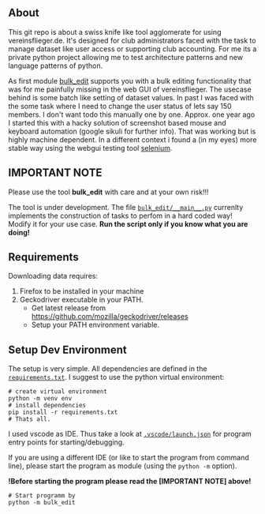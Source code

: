 ## About

This git repo is about a swiss knife like tool agglomerate for using vereinsflieger.de.
It's designed for club administrators faced with the task to manage dataset like user
access or supporting club accounting. For me its a private python project allowing me
to test architecture patterns and new language patterns of python.

As first module [bulk_edit](bulk_edit/) supports you with a bulk editing functionality that was for me painfully missing in the web GUI of vereinsflieger. The usecase behind is some batch like setting of dataset values. In past I was faced with the some task where I need to change the user status of lets say 150 members. I don't want todo this manually one by one. Approx. one year ago I started this with a hacky solution of screenshot based mouse and keyboard automation (google sikuli for further info). That was working but is highly machine dependent. In a different context i found a (in my eyes) more stable way using the webgui testing tool [selenium](https://en.wikipedia.org/wiki/Selenium_(software)).

## IMPORTANT NOTE

Please use the tool **bulk_edit** with care and at your own risk!!! 

The tool is under development. The file [`bulk_edit/__main__.py`](bulk_edit/__main__.py) currenlty implements the construction of tasks to perfom in a hard coded way! Modify it for your use case. **Run the script only if you know what you are doing!**

## Requirements

Downloading data requires:

1. Firefox to be installed in your machine
2. Geckodriver executable in your PATH.
   * Get latest release from https://github.com/mozilla/geckodriver/releases
   * Setup your PATH environment variable.

## Setup Dev Environment

The setup is very simple. All dependencies are defined in the [`requirements.txt`](requirements.txt).
I suggest to use the python virtual environment:

```shell
# create virtual environment
python -m venv env
# install dependencies
pip install -r requirements.txt
# Thats all.
```

I used vscode as IDE. Thus take a look at [`.vscode/launch.json`](.vscode/launch.json) for program entry points for starting/debugging.

If you are using a different IDE (or like to start the program from command line),
please start the program as module (using the `python -m` option).

**!Before starting the program please read the [IMPORTANT NOTE] above!**

```shell
# Start programm by
python -m bulk_edit
```
